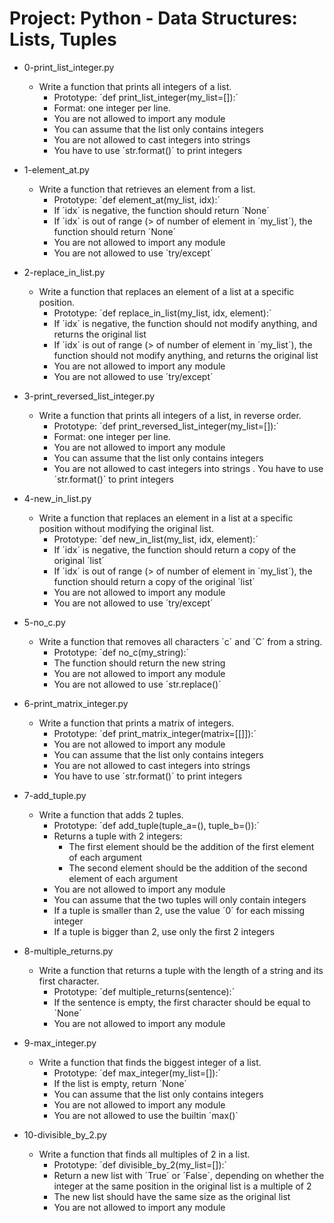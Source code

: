 # Project: Python - Data Structures: Lists, Tuples

*   0-print_list_integer.py
    - Write a function that prints all integers of a list.
      - Prototype: ´def print_list_integer(my_list=[]):´
      - Format: one integer per line.
      - You are not allowed to import any module
      - You can assume that the list only contains integers
      - You are not allowed to cast integers into strings
      - You have to use ´str.format()´ to print integers

*   1-element_at.py
    - Write a function that retrieves an element from a list.
      - Prototype: ´def element_at(my_list, idx):´
      - If ´idx´ is negative, the function should return ´None´
      - If ´idx´ is out of range (> of number of element in ´my_list´), the function should return ´None´
      - You are not allowed to import any module
      - You are not allowed to use ´try/except´

*   2-replace_in_list.py
    - Write a function that replaces an element of a list at a specific position.
      - Prototype: ´def replace_in_list(my_list, idx, element):´
      - If ´idx´ is negative, the function should not modify anything, and returns the original list
      - If ´idx´ is out of range (> of number of element in ´my_list´), the function should not modify anything, and returns the original list
      - You are not allowed to import any module
      - You are not allowed to use ´try/except´

*   3-print_reversed_list_integer.py
    - Write a function that prints all integers of a list, in reverse order.
      - Prototype: ´def print_reversed_list_integer(my_list=[]):´
      - Format: one integer per line. 
      - You are not allowed to import any module
      - You can assume that the list only contains integers
      - You are not allowed to cast integers into strings
      . You have to use ´str.format()´ to print integers

*   4-new_in_list.py
    - Write a function that replaces an element in a list at a specific position without modifying the original list.
      - Prototype: ´def new_in_list(my_list, idx, element):´
      - If ´idx´ is negative, the function should return a copy of the original ´list´
      - If ´idx´ is out of range (> of number of element in ´my_list´), the function should return a copy of the original ´list´
      - You are not allowed to import any module
      - You are not allowed to use ´try/except´

*   5-no_c.py
    - Write a function that removes all characters ´c´ and ´C´ from a string.
       - Prototype: ´def no_c(my_string):´
       - The function should return the new string
       - You are not allowed to import any module
       - You are not allowed to use ´str.replace()´

*   6-print_matrix_integer.py
    - Write a function that prints a matrix of integers.
      - Prototype: ´def print_matrix_integer(matrix=[[]]):´
      - You are not allowed to import any module
      - You can assume that the list only contains integers
      - You are not allowed to cast integers into strings
      - You have to use ´str.format()´ to print integers

*   7-add_tuple.py
    - Write a function that adds 2 tuples.
      - Prototype: ´def add_tuple(tuple_a=(), tuple_b=()):´
      - Returns a tuple with 2 integers:
        - The first element should be the addition of the first element of each argument
        - The second element should be the addition of the second element of each argument
      - You are not allowed to import any module
      - You can assume that the two tuples will only contain integers
      - If a tuple is smaller than 2, use the value ´0´ for each missing integer
      - If a tuple is bigger than 2, use only the first 2 integers

*   8-multiple_returns.py
    - Write a function that returns a tuple with the length of a string and its first character.
      - Prototype: ´def multiple_returns(sentence):´
      - If the sentence is empty, the first character should be equal to ´None´
      - You are not allowed to import any module

*   9-max_integer.py
    - Write a function that finds the biggest integer of a list.
      - Prototype: ´def max_integer(my_list=[]):´
      - If the list is empty, return ´None´
      - You can assume that the list only contains integers
      - You are not allowed to import any module
      - You are not allowed to use the builtin ´max()´

*   10-divisible_by_2.py
    - Write a function that finds all multiples of 2 in a list.
      - Prototype: ´def divisible_by_2(my_list=[]):´
      - Return a new list with ´True´ or ´False´, depending on whether the integer at the same position in the original list is a multiple of 2
      - The new list should have the same size as the original list
      - You are not allowed to import any module

